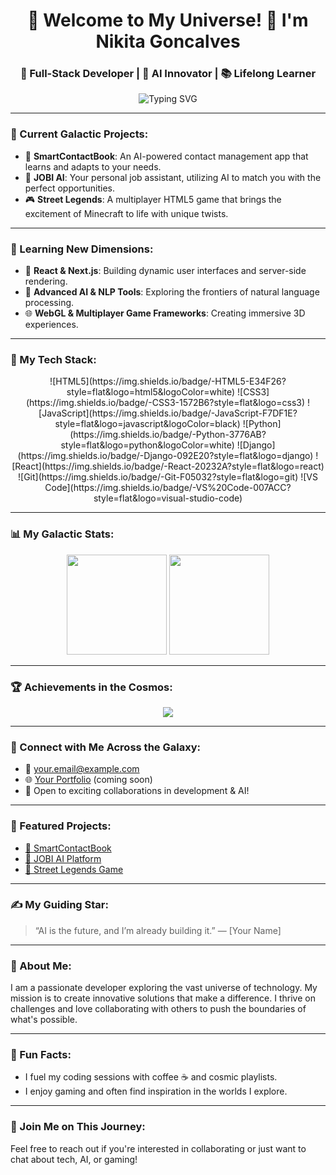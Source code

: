 <h1 align="center">🌌 Welcome to My Universe! 👋 I'm Nikita Goncalves</h1>
<h3 align="center">🚀 Full-Stack Developer | 🤖 AI Innovator | 📚 Lifelong Learner</h3>

<p align="center">
  <img src="https://readme-typing-svg.demolab.com?font=Fira+Code&weight=600&size=24&pause=1000&center=true&vCenter=true&width=435&lines=Crafting+the+Future+with+Code;AI+App+Builder;Always+Learning+%F0%9F%9A%80;Let's+Code+the+Future" alt="Typing SVG" />
</p>

---

### 💼 Current Galactic Projects:
- 🚀 **SmartContactBook**: An AI-powered contact management app that learns and adapts to your needs.
- 🧠 **JOBI AI**: Your personal job assistant, utilizing AI to match you with the perfect opportunities.
- 🎮 **Street Legends**: A multiplayer HTML5 game that brings the excitement of Minecraft to life with unique twists.

---

### 🌱 Learning New Dimensions:
- 🔧 **React & Next.js**: Building dynamic user interfaces and server-side rendering.
- 🧠 **Advanced AI & NLP Tools**: Exploring the frontiers of natural language processing.
- 🌐 **WebGL & Multiplayer Game Frameworks**: Creating immersive 3D experiences.

---

### 🧰 My Tech Stack:
<p align="center">
  ![HTML5](https://img.shields.io/badge/-HTML5-E34F26?style=flat&logo=html5&logoColor=white)
  ![CSS3](https://img.shields.io/badge/-CSS3-1572B6?style=flat&logo=css3)
  ![JavaScript](https://img.shields.io/badge/-JavaScript-F7DF1E?style=flat&logo=javascript&logoColor=black)
  ![Python](https://img.shields.io/badge/-Python-3776AB?style=flat&logo=python&logoColor=white)
  ![Django](https://img.shields.io/badge/-Django-092E20?style=flat&logo=django)
  ![React](https://img.shields.io/badge/-React-20232A?style=flat&logo=react)
  ![Git](https://img.shields.io/badge/-Git-F05032?style=flat&logo=git)
  ![VS Code](https://img.shields.io/badge/-VS%20Code-007ACC?style=flat&logo=visual-studio-code)
</p>

---

### 📊 My Galactic Stats:
<p align="center">
  <img src="https://github-readme-stats.vercel.app/api?username=yourusername&show_icons=true&theme=radical" height="160"/>
  <img src="https://github-readme-streak-stats.herokuapp.com/?user=yourusername&theme=radical" height="160"/>
</p>

---

### 🏆 Achievements in the Cosmos:
<p align="center">
  <img src="https://github-profile-trophy.vercel.app/?username=NikitaGoncalves&theme=juicyfresh&margin-w=10&row=2&column=3" />
</p>

---

### 🔗 Connect with Me Across the Galaxy:
- 📧 [your.email@example.com](mailto:your.email@example.com)  
- 🌐 [Your Portfolio](#) (coming soon)  
- 💼 Open to exciting collaborations in development & AI!

---

### 🚀 Featured Projects:
- [🔗 SmartContactBook](https://github.com/yourusername/SmartContactBook)
- [🔗 JOBI AI Platform](https://github.com/yourusername/JOBI-AI)
- [🔗 Street Legends Game](https://github.com/yourusername/Street-Legends)

---

### ✍️ My Guiding Star:
> “AI is the future, and I’m already building it.” — [Your Name]

---

### 🌌 About Me:
I am a passionate developer exploring the vast universe of technology. My mission is to create innovative solutions that make a difference. I thrive on challenges and love collaborating with others to push the boundaries of what's possible.

---

### 🌟 Fun Facts:
- I fuel my coding sessions with coffee ☕ and cosmic playlists.
- I enjoy gaming and often find inspiration in the worlds I explore.

---

### 🌠 Join Me on This Journey:
Feel free to reach out if you're interested in collaborating or just want to chat about tech, AI, or gaming!

